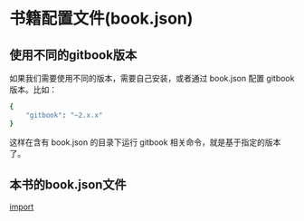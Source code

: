 # 书籍配置文件(book.json)

## 使用不同的gitbook版本
如果我们需要使用不同的版本，需要自己安装，或者通过 book.json 配置 gitbook 版本。比如：
```bash
{
    "gitbook": "~2.x.x"
}
```
这样在含有 book.json 的目录下运行 gitbook 相关命令，就是基于指定的版本了。

## 本书的book.json文件
<!--email_off-->  
[import](book.json)
<!--/email_off-->
